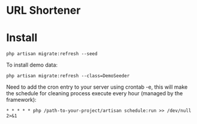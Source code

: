 # URL Shortener

# Install

```shell
php artisan migrate:refresh --seed
```

To install demo data:

```shell
php artisan migrate:refresh --class=DemoSeeder
```

Need to add the cron entry to your server using crontab -e, this will make the schedule for cleaning process execute every hour (managed by the framework):

```
* * * * * php /path-to-your-project/artisan schedule:run >> /dev/null 2>&1
```
